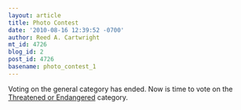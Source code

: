 ```yaml
---
layout: article
title: Photo Contest
date: '2010-08-16 12:39:52 -0700'
author: Reed A. Cartwright
mt_id: 4726
blog_id: 2
post_id: 4726
basename: photo_contest_1
---
```

Voting on the general category has ended.  Now is time to vote on the [Threatened or Endangered](http://pandasthumb.org/archives/2010/08/photography-con-5.html) category.
